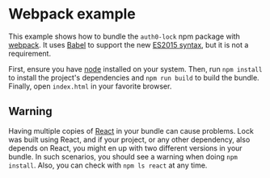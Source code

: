 # Webpack example

This example shows how to bundle the `auth0-lock` npm package with [webpack](https://webpack.github.io/). It uses [Babel](https://babeljs.io/) to support the new [ES2015 syntax](https://babeljs.io/docs/learn-es2015/), but it is not a requirement.

First, ensure you have [node](https://nodejs.org/) installed on your system. Then, run `npm install` to install the project's dependencies and `npm run build` to build the bundle. Finally, open `index.html` in your favorite browser.

## Warning

Having multiple copies of [React](https://facebook.github.io/react) in your bundle can cause problems. Lock was built using React, and if your project, or any other dependency, also depends on React, you might en up with two different versions in your bundle. In such scenarios, you should see a warning when doing `npm install`. Also, you can check with `npm ls react` at any time.
